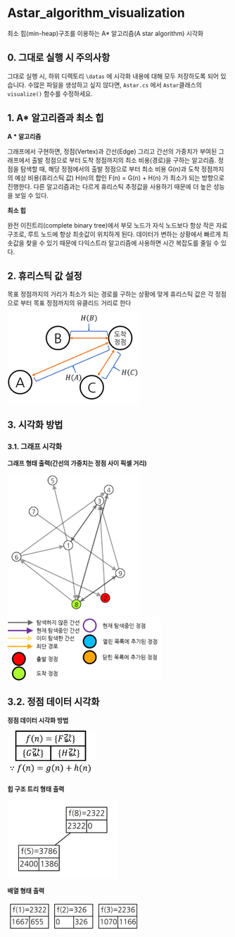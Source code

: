 # Astar_algorithm_visualization
최소 힙(min-heap)구조를 이용하는 A* 알고리즘(A star algorithm) 시각화

## 0. 그대로 실행 시 주의사항
그대로 실행 시, 하위 디렉토리 ```\datas``` 에 시각화 내용에 대해 모두 저장하도록 되어 있습니다.
수많은 파일을 생성하고 싶지 않다면, ```Astar.cs``` 에서 ```Astar```클래스의 ```visualize()``` 함수를 수정하세요.

## 1. A* 알고리즘과 최소 힙
**A * 알고리즘**

 그래프에서 구현하면, 정점(Vertex)과 간선(Edge) 그리고 간선의 가중치가 부여된 그래프에서 출발 정점으로 부터 도착 정점까지의 최소 비용(경로)을 구하는 알고리즘.
 정점을 탐색할 때, 해당 정점에서의 출발 정점으로 부터 최소 비용 G(n)과 도착 정점까지의 예상 비용(휴리스틱 값) H(n)의 합인 F(n) = G(n) + H(n) 가 최소가 되는 방향으로 진행한다.
 다른 알고리즘과는 다르게 휴리스틱 추정값을 사용하기 때문에 더 높은 성능을 보일 수 있다.

**최소 힙**

 완전 이진트리(complete binary tree)에서 부모 노드가 자식 노드보다 항상 작은 자료구조로, 루트 노드에 항상 최솟값이 위치하게 된다. 데이터가 변하는 상황에서 빠르게 최솟값을 찾을 수 있기 때문에 다익스트라 알고리즘에 사용하면 시간 복잡도를 줄일 수 있다.

## 2. 휴리스틱 값 설정

 목표 정점까지의 거리가 최소가 되는 경로를 구하는 상황에 맞게 휴리스틱 값은 각 정점으로 부터 목표 정점까지의 유클리드 거리로 한다

<img src="./images/heuristics.png" alt="" width="300"/>

## 3. 시각화 방법
### 3.1. 그래프 시각화
**그래프 형태 출력(간선의 가중치는 정점 사이 픽셀 거리)**

<img src="./images/graph.png" alt="" width="300"/>
<img src="./images/symbols.png" alt="" width="350"/>

## 3.2. 정점 데이터 시각화
**정점 데이터 시각화 방법**

<img src="./images/VertexDataNot.png" alt="" width="200"/>

**힙 구조 트리 형태 출력**

<img src="./images/OpenList.png" alt="" width="250"/>

**배열 형태 출력**

<img src="./images/ClosedList.png" alt="" width="300"/>
